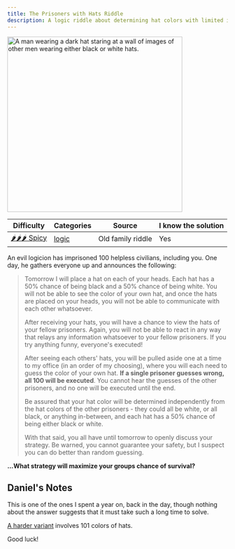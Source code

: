 ```yaml
---
title: The Prisoners with Hats Riddle
description: A logic riddle about determining hat colors with limited information.
---
```


<img src="/assets/generated/prisoners-with-hats-riddle.webp" alt="A man wearing a dark hat staring at a wall of images of other men wearing either black or white hats." width="400px" height="400px" />

| Difficulty                              | Categories                       | Source            | I know the solution |
| --------------------------------------- | -------------------------------- | ----------------- | ------------------- |
| [🌶️🌶️🌶️ Spicy](/riddles/#spicy-riddles) | [logic](/riddles/#logic-riddles) | Old family riddle | Yes                 |

An evil logicion has imprisoned 100 helpless civilians, including you. One day, he gathers everyone up and announces the following:

> Tomorrow I will place a hat on each of your heads. Each hat has a 50% chance of being black and a 50% chance of being white. You will not be able to see the color of your own hat, and once the hats are placed on your heads, you will not be able to communicate with each other whatsoever.
>
> After receiving your hats, you will have a chance to view the hats of your fellow prisoners. Again, you will not be able to react in any way that relays any information whatsoever to your fellow prisoners. If you try anything funny, everyone's executed!
>
> After seeing each others' hats, you will be pulled aside one at a time to my office (in an order of my choosing), where you will each need to guess the color of your own hat. **If a single prisoner guesses wrong, all 100 will be executed**. You cannot hear the guesses of the other prisoners, and no one will be executed until the end.
>
> Be assured that your hat color will be determined independently from the hat colors of the other prisoners - they could all be white, or all black, or anything in-between, and each hat has a 50% chance of being either black or white.
>
> With that said, you all have until tomorrow to openly discuss your strategy. Be warned, you cannot guarantee your safety, but I suspect you can do better than random guessing.

**...What strategy will maximize your groups chance of survival?**

## Daniel's Notes

This is one of the ones I spent a year on, back in the day, though nothing about the answer suggests that it must take such a long time to solve.

[A harder variant](/riddles/colorful-hats) involves 101 colors of hats.

Good luck!
